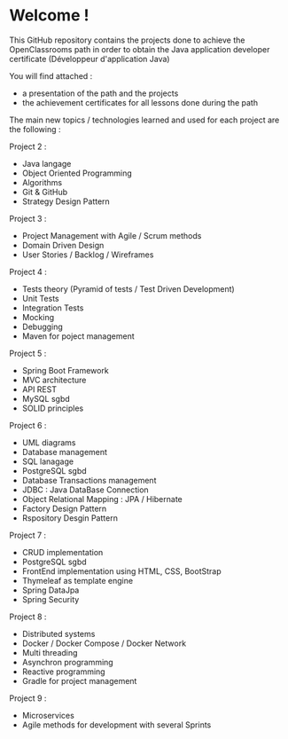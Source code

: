 # Welcome !

This GitHub repository contains the projects done to achieve the OpenClassrooms path in order to obtain the Java application developer certificate (Développeur d'application Java)

You will find attached :
- a presentation of the path and the projects
- the achievement certificates for all lessons done during the path

The main new topics / technologies learned and used for each project are the following :

Project 2 :
- Java langage
- Object Oriented Programming
- Algorithms
- Git & GitHub
- Strategy Design Pattern

Project 3 :
- Project Management with Agile / Scrum methods
- Domain Driven Design
- User Stories / Backlog / Wireframes

Project 4 :
- Tests theory (Pyramid of tests / Test Driven Development)
- Unit Tests
- Integration Tests
- Mocking
- Debugging
- Maven for poject management

Project 5 :
- Spring Boot Framework
- MVC architecture
- API REST
- MySQL sgbd
- SOLID principles

Project 6 :
- UML diagrams
- Database management
- SQL lanagage
- PostgreSQL sgbd
- Database Transactions management
- JDBC : Java DataBase Connection
- Object Relational Mapping : JPA / Hibernate 
- Factory Design Pattern
- Rspository Desgin Pattern

Project 7 :
- CRUD implementation
- PostgreSQL sgbd
- FrontEnd implementation using HTML, CSS, BootStrap
- Thymeleaf as template engine
- Spring DataJpa
- Spring Security

Project 8 :
- Distributed systems
- Docker / Docker Compose / Docker Network
- Multi threading 
- Asynchron programming
- Reactive programming
- Gradle for project management

Project 9 :
- Microservices
- Agile methods for development with several Sprints
